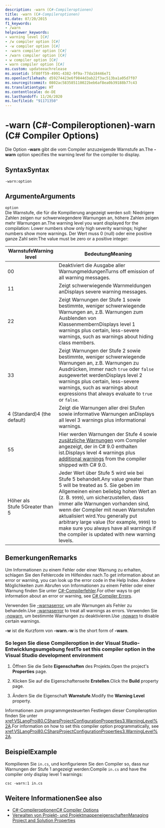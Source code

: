 ```yaml
---
description: -warn (C#-Compileroptionen)
title: -warn (C#-Compileroptionen)
ms.date: 07/20/2015
f1_keywords:
- /warn
helpviewer_keywords:
- warning level [C#]
- /w compiler option [C#]
- -w compiler option [C#]
- -warn compiler option [C#]
- /warn compiler option [C#]
- w compiler option [C#]
- warn compiler option [C#]
ms.custom: updateeachrelease
ms.assetid: 5f80ff59-4991-4382-9f9a-77da18446e71
ms.openlocfilehash: d59274423e6f9844d3ab22f3ac513ba1a05d7f07
ms.sourcegitcommit: 0802ac583585110022beb6af8ea0b39188b77c43
ms.translationtype: HT
ms.contentlocale: de-DE
ms.lasthandoff: 11/26/2020
ms.locfileid: "91171350"
---
```

# <a name="-warn-c-compiler-options"></a><span data-ttu-id="91277-103">-warn (C#-Compileroptionen)</span><span class="sxs-lookup"><span data-stu-id="91277-103">-warn (C# Compiler Options)</span></span>

<span data-ttu-id="91277-104">Die Option **-warn** gibt die vom Compiler anzuzeigende Warnstufe an.</span><span class="sxs-lookup"><span data-stu-id="91277-104">The **-warn** option specifies the warning level for the compiler to display.</span></span>  
  
## <a name="syntax"></a><span data-ttu-id="91277-105">Syntax</span><span class="sxs-lookup"><span data-stu-id="91277-105">Syntax</span></span>  
  
```console  
-warn:option  
```  
  
## <a name="arguments"></a><span data-ttu-id="91277-106">Argumente</span><span class="sxs-lookup"><span data-stu-id="91277-106">Arguments</span></span>  

 `option`  
 <span data-ttu-id="91277-107">Die Warnstufe, die für die Kompilierung angezeigt werden soll: Niedrigere Zahlen zeigen nur schwerwiegendere Warnungen an, höhere Zahlen zeigen mehr Warnungen an.</span><span class="sxs-lookup"><span data-stu-id="91277-107">The warning level you want displayed for the compilation: Lower numbers show only high severity warnings; higher numbers show more warnings.</span></span> <span data-ttu-id="91277-108">Der Wert muss 0 (null) oder eine positive ganze Zahl sein:</span><span class="sxs-lookup"><span data-stu-id="91277-108">The value must be zero or a positive integer:</span></span>

|<span data-ttu-id="91277-109">Warnstufe</span><span class="sxs-lookup"><span data-stu-id="91277-109">Warning level</span></span>|<span data-ttu-id="91277-110">Bedeutung</span><span class="sxs-lookup"><span data-stu-id="91277-110">Meaning</span></span>|
|-------------------|-------------|
|<span data-ttu-id="91277-111">0</span><span class="sxs-lookup"><span data-stu-id="91277-111">0</span></span>|<span data-ttu-id="91277-112">Deaktiviert die Ausgabe aller Warnungmeldungen</span><span class="sxs-lookup"><span data-stu-id="91277-112">Turns off emission of all warning messages.</span></span>|
|<span data-ttu-id="91277-113">1</span><span class="sxs-lookup"><span data-stu-id="91277-113">1</span></span>|<span data-ttu-id="91277-114">Zeigt schwerwiegende Warnmeldungen an</span><span class="sxs-lookup"><span data-stu-id="91277-114">Displays severe warning messages.</span></span>|  
|<span data-ttu-id="91277-115">2</span><span class="sxs-lookup"><span data-stu-id="91277-115">2</span></span>|<span data-ttu-id="91277-116">Zeigt Warnungen der Stufe 1 sowie bestimmte, weniger schwerwiegende Warnungen an, z.B. Warnungen zum Ausblenden von Klassenmembern</span><span class="sxs-lookup"><span data-stu-id="91277-116">Displays level 1 warnings plus certain, less-severe warnings, such as warnings about hiding class members.</span></span>|  
|<span data-ttu-id="91277-117">3</span><span class="sxs-lookup"><span data-stu-id="91277-117">3</span></span>|<span data-ttu-id="91277-118">Zeigt Warnungen der Stufe 2 sowie bestimmte, weniger schwerwiegende Warnungen an, z.B. Warnungen zu Ausdrücken, immer nach `true` oder `false` ausgewertet werden</span><span class="sxs-lookup"><span data-stu-id="91277-118">Displays level 2 warnings plus certain, less-severe warnings, such as warnings about expressions that always evaluate to `true` or `false`.</span></span>|  
|<span data-ttu-id="91277-119">4 (Standard)</span><span class="sxs-lookup"><span data-stu-id="91277-119">4 (the default)</span></span>|<span data-ttu-id="91277-120">Zeigt die Warnungen aller drei Stufen sowie informative Warnungen an</span><span class="sxs-lookup"><span data-stu-id="91277-120">Displays all level 3 warnings plus informational warnings.</span></span>|
|<span data-ttu-id="91277-121">5</span><span class="sxs-lookup"><span data-stu-id="91277-121">5</span></span>|<span data-ttu-id="91277-122">Hier werden Warnungen der Stufe 4 sowie [zusätzliche Warnungen](https://github.com/dotnet/roslyn/blob/a6013f3213c902c0973b2d371c3007217d610533/docs/compilers/CSharp/Warnversion%20Warning%20Waves.md) vom Compiler angezeigt, der in C# 9.0 enthalten ist.</span><span class="sxs-lookup"><span data-stu-id="91277-122">Displays level 4 warnings plus [additional warnings](https://github.com/dotnet/roslyn/blob/a6013f3213c902c0973b2d371c3007217d610533/docs/compilers/CSharp/Warnversion%20Warning%20Waves.md) from the compiler shipped with C# 9.0.</span></span>|
|<span data-ttu-id="91277-123">Höher als Stufe 5</span><span class="sxs-lookup"><span data-stu-id="91277-123">Greater than 5</span></span>|<span data-ttu-id="91277-124">Jeder Wert über Stufe 5 wird wie bei Stufe 5 behandelt.</span><span class="sxs-lookup"><span data-stu-id="91277-124">Any value greater than 5 will be treated as 5.</span></span> <span data-ttu-id="91277-125">Sie geben im Allgemeinen einen beliebig hohen Wert an (z. B. `9999`), um sicherzustellen, dass immer alle Warnungen vorhanden sind, wenn der Compiler mit neuen Warnstufen aktualisiert wird.</span><span class="sxs-lookup"><span data-stu-id="91277-125">You generally put arbitrary large value (for example, `9999`) to make sure you always have all warnings if the compiler is updated with new warning levels.</span></span>|
  
## <a name="remarks"></a><span data-ttu-id="91277-126">Bemerkungen</span><span class="sxs-lookup"><span data-stu-id="91277-126">Remarks</span></span>  

 <span data-ttu-id="91277-127">Um Informationen zu einem Fehler oder einer Warnung zu erhalten, schlagen Sie den Fehlercode im Hilfeindex nach.</span><span class="sxs-lookup"><span data-stu-id="91277-127">To get information about an error or warning, you can look up the error code in the Help Index.</span></span> <span data-ttu-id="91277-128">Andere Möglichkeiten zum Abrufen von Informationen zu einem Fehler oder einer Warnung finden Sie unter [C#-Compilerfehler](../compiler-messages/index.md).</span><span class="sxs-lookup"><span data-stu-id="91277-128">For other ways to get information about an error or warning, see [C# Compiler Errors](../compiler-messages/index.md).</span></span>  
  
 <span data-ttu-id="91277-129">Verwenden Sie [-warnaserror](./warnaserror-compiler-option.md), um alle Warnungen als Fehler zu behandeln.</span><span class="sxs-lookup"><span data-stu-id="91277-129">Use [-warnaserror](./warnaserror-compiler-option.md) to treat all warnings as errors.</span></span> <span data-ttu-id="91277-130">Verwenden Sie [-nowarn](./nowarn-compiler-option.md), um bestimmte Warnungen zu deaktivieren.</span><span class="sxs-lookup"><span data-stu-id="91277-130">Use [-nowarn](./nowarn-compiler-option.md) to disable certain warnings.</span></span>  
  
 <span data-ttu-id="91277-131">**-w** ist die Kurzform von **-warn**.</span><span class="sxs-lookup"><span data-stu-id="91277-131">**-w** is the short form of **-warn**.</span></span>  
  
### <a name="to-set-this-compiler-option-in-the-visual-studio-development-environment"></a><span data-ttu-id="91277-132">So legen Sie diese Compileroption in der Visual Studio-Entwicklungsumgebung fest</span><span class="sxs-lookup"><span data-stu-id="91277-132">To set this compiler option in the Visual Studio development environment</span></span>  
  
1. <span data-ttu-id="91277-133">Öffnen Sie die Seite **Eigenschaften** des Projekts.</span><span class="sxs-lookup"><span data-stu-id="91277-133">Open the project's **Properties** page.</span></span>  
  
2. <span data-ttu-id="91277-134">Klicken Sie auf die Eigenschaftenseite **Erstellen**.</span><span class="sxs-lookup"><span data-stu-id="91277-134">Click the **Build** property page.</span></span>  
  
3. <span data-ttu-id="91277-135">Ändern Sie die Eigenschaft **Warnstufe**.</span><span class="sxs-lookup"><span data-stu-id="91277-135">Modify the **Warning Level** property.</span></span>  
  
 <span data-ttu-id="91277-136">Informationen zum programmgesteuerten Festlegen dieser Compileroption finden Sie unter <xref:VSLangProj80.CSharpProjectConfigurationProperties3.WarningLevel%2A>.</span><span class="sxs-lookup"><span data-stu-id="91277-136">For information on how to set this compiler option programmatically, see <xref:VSLangProj80.CSharpProjectConfigurationProperties3.WarningLevel%2A>.</span></span>  
  
## <a name="example"></a><span data-ttu-id="91277-137">Beispiel</span><span class="sxs-lookup"><span data-stu-id="91277-137">Example</span></span>  

 <span data-ttu-id="91277-138">Kompilieren Sie `in.cs`, und konfigurieren Sie den Compiler so, dass nur Warnungen der Stufe 1 angezeigt werden:</span><span class="sxs-lookup"><span data-stu-id="91277-138">Compile `in.cs` and have the compiler only display level 1 warnings:</span></span>  
  
```console  
csc -warn:1 in.cs  
```  
  
## <a name="see-also"></a><span data-ttu-id="91277-139">Weitere Informationen</span><span class="sxs-lookup"><span data-stu-id="91277-139">See also</span></span>

- [<span data-ttu-id="91277-140">C#-Compileroptionen</span><span class="sxs-lookup"><span data-stu-id="91277-140">C# Compiler Options</span></span>](./index.md)
- [<span data-ttu-id="91277-141">Verwalten von Projekt- und Projektmappeneigenschaften</span><span class="sxs-lookup"><span data-stu-id="91277-141">Managing Project and Solution Properties</span></span>](/visualstudio/ide/managing-project-and-solution-properties)

